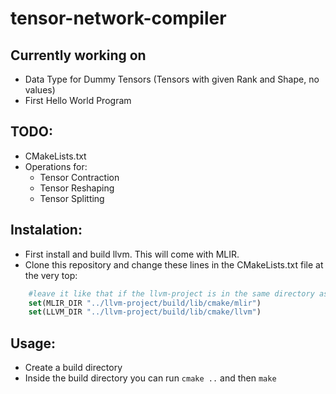 # tensor-network-compiler

## Currently working on
- Data Type for Dummy Tensors (Tensors with given Rank and Shape, no values)
- First Hello World Program

## TODO:
- CMakeLists.txt
- Operations for: 
    - Tensor Contraction
    - Tensor Reshaping
    - Tensor Splitting

## Instalation:
- First install and build llvm. This will come with MLIR.
- Clone this repository and change these lines in the CMakeLists.txt file at the very top:
``` cmake
    #leave it like that if the llvm-project is in the same directory as this project
    set(MLIR_DIR "../llvm-project/build/lib/cmake/mlir")
    set(LLVM_DIR "../llvm-project/build/lib/cmake/llvm")
```

## Usage:
- Create a build directory
- Inside the build directory you can run `cmake ..` and then `make`
